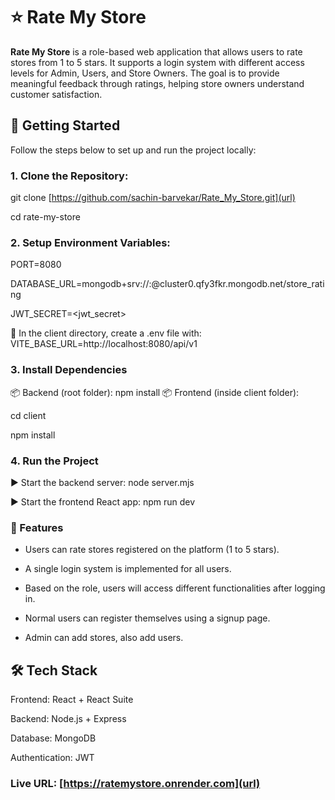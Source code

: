 # ⭐ Rate My Store
**Rate My Store** is a role-based web application that allows users to rate stores from 1 to 5 stars. It supports a login system with different access levels for Admin, Users, and Store Owners. The goal is to provide meaningful feedback through ratings, helping store owners understand customer satisfaction.

## 🚀 Getting Started
Follow the steps below to set up and run the project locally:

### 1. Clone the Repository:
git clone [https://github.com/sachin-barvekar/Rate_My_Store.git](url)

cd rate-my-store

### 2. Setup Environment Variables:
PORT=8080

DATABASE_URL=mongodb+srv://<username>:<password>@cluster0.qfy3fkr.mongodb.net/store_rating

JWT_SECRET=<jwt_secret>

📁 In the client directory, create a .env file with:
VITE_BASE_URL=http://localhost:8080/api/v1

### 3. Install Dependencies
📦 Backend (root folder):
npm install
📦 Frontend (inside client folder):

cd client

npm install

### 4. Run the Project

▶ Start the backend server:
node server.mjs

▶ Start the frontend React app:
npm run dev

### 📌 Features

- Users can rate stores registered on the platform (1 to 5 stars).
  
- A single login system is implemented for all users.
  
- Based on the role, users will access different functionalities after logging in.
  
- Normal users can register themselves using a signup page.
  
- Admin can add stores, also add users.

## 🛠 Tech Stack

Frontend: React + React Suite

Backend: Node.js + Express

Database: MongoDB

Authentication: JWT

### Live URL: [https://ratemystore.onrender.com](url)
